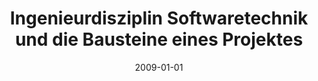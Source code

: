 ---
abstract: ''
authors:
- Thomas Grechenig
date: '2009-01-01'
featured: false
publication_types:
- '6'
publishDate: '2009-01-01'
title: Ingenieurdisziplin Softwaretechnik und die Bausteine eines Projektes
url_pdf: ''
---